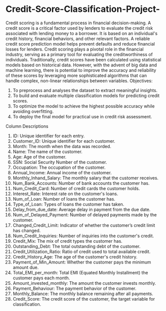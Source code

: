 # Credit-Score-Classification-Project-

Credit scoring is a fundamental process in financial decision-making. A credit score is a critical factor used by lenders to evaluate the credit risk associated with lending money to a borrower. It is based on an individual's credit history, financial behaviors, and other relevant factors. A reliable credit score prediction model helps prevent defaults and reduce financial losses for lenders.
  Credit scoring plays a pivotal role in the financial industry, serving as a primary tool for evaluating the creditworthiness of individuals. Traditionally, credit scores have been calculated using statistical models based on historical data. However, with the advent of big data and machine learning, there is potential to improve the accuracy and reliability of these scores by leveraging more sophisticated algorithms that can handle complex, non-linear relationships between variables.
Objectives:
1.	To preprocess and analyses the dataset to extract meaningful insights.
2.	To build and evaluate multiple classification models for predicting credit scores.
3.	To optimize the model to achieve the highest possible accuracy while avoiding overfitting.
4.	To deploy the final model for practical use in credit risk assessment.

Column Descriptions

1.	ID: Unique identifier for each entry.
2.	Customer_ID: Unique identifier for each customer.
3.	Month: The month when the data was recorded.
4.	Name: The name of the customer.
5.	Age: Age of the customer.
6.	SSN: Social Security Number of the customer.
7.	Occupation: The occupation of the customer.
8.	Annual_Income: Annual income of the customer.
9.	Monthly_Inhand_Salary: The monthly salary that the customer receives.
10.	Num_Bank_Accounts: Number of bank accounts the customer has.
11.	Num_Credit_Card: Number of credit cards the customer holds.
12.	Interest_Rate: Interest rate on the customer's loans.
13.	Num_of_Loan: Number of loans the customer has.
14.	Type_of_Loan: Types of loans the customer has taken.
15.	Delay_from_due_date: Average delay in payment from the due date.
16.	Num_of_Delayed_Payment: Number of delayed payments made by the customer.
17.	Changed_Credit_Limit: Indicator of whether the customer’s credit limit has changed.
18.	Num_Credit_Inquiries: Number of inquiries into the customer's credit.
19.	Credit_Mix: The mix of credit types the customer has.
20.	Outstanding_Debt: The total outstanding debt of the customer.
21.	Credit_Utilization_Ratio: Ratio of credit used to total available credit.
22.	Credit_History_Age: The age of the customer's credit history.
23.	Payment_of_Min_Amount: Whether the customer pays the minimum amount due.
24.	Total_EMI_per_month: Total EMI (Equated Monthly Installment) the customer pays each month.
25.	Amount_invested_monthly: The amount the customer invests monthly.
26.	Payment_Behaviour: The payment behavior of the customer.
27.	Monthly_Balance: The monthly balance remaining after all payments.
28.	Credit_Score: The credit score of the customer, the target variable for classification.
